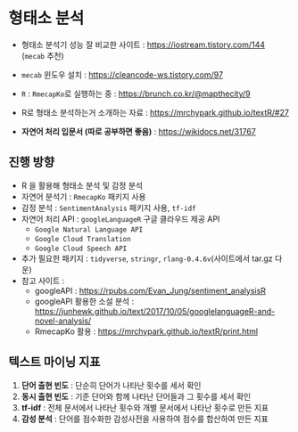 # 형태소 분석

- 형태소 분석기 성능 잘 비교한 사이트 : https://iostream.tistory.com/144 (`mecab` 추천) 

- `mecab` 윈도우 설치 : https://cleancode-ws.tistory.com/97
- `R` : `RmecapKo`로 실행하는 중 : https://brunch.co.kr/@mapthecity/9
- R로 형태소 분석하는거 소개하는 자료 : https://mrchypark.github.io/textR/#27
- **자연어 처리 입문서 (따로 공부하면 좋음)** : https://wikidocs.net/31767



## 진행 방향

- R 을 활용해 형태소 분석 및 감정 분석
- 자연어 분석기 : `RmecapKo`  패키지 사용
- 감정 분석 : `SentimentAnalysis` 패키지 사용, `tf-idf`
- 자연어 처리 API : `googleLanguageR` 구글 클라우드 제공 API
  - `Google Natural Language API`
  - `Google Cloud Translation`
  - `Google Cloud Speech API`
- 추가 필요한 패키지 : `tidyverse`, `stringr`, `rlang-0.4.6v`(사이트에서 tar.gz 다운)
- 참고 사이트 :
  - googleAPI :  https://rpubs.com/Evan_Jung/sentiment_analysisR
  - googleAPI 활용한 소설 분석 : https://junhewk.github.io/text/2017/10/05/googlelanguageR-and-novel-analysis/
  - RmecapKo 활용 : https://mrchypark.github.io/textR/print.html



## 텍스트 마이닝 지표

1. **단어 출현 빈도** : 단순히 단어가 나타난 횟수를 세서 확인
2. **동시 출현 빈도** : 기준 단어와 함께 나타난 단어들과 그 횟수를 세서 확인
3. **tf-idf** : 전체 문서에서 나타난 횟수와 개별 문서에서 나타난 횟수로 만든 지표
4. **감성 분석** : 단어를 점수화한 감성사전을 사용하여 점수를 합산하여 만든 지표

